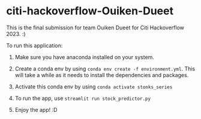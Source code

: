 # citi-hackoverflow-Ouiken-Dueet

This is the final submission for team Ouiken Dueet for Citi Hackoverflow 2023. :)

To run this application: 

1) Make sure you have anaconda installed on your system.

2) Create a conda env by using `conda env create -f environment.yml`. This will take a while as it needs to install the dependencies and packages. 

3) Activate this conda env by using `conda activate stonks_series`

4) To run the app, use `streamlit run stock_predictor.py`

5) Enjoy the app! :D
